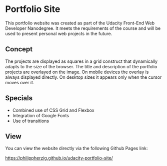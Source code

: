# Portfolio Site

This portfolio website was created as part of the Udacity Front-End Web Developer Nanodegree. It meets the requirements of the course and will be used to present personal web projects in the future.

## Concept

The projects are displayed as squares in a grid construct that dynamically adapts to the size of the browser. The title and description of the portfolio projects are overlayed on the image. On mobile devices the overlay is always displayed directly. On desktop sizes it appears only when the cursor moves over it.

## Specials

* Combined use of CSS Grid and Flexbox
* Integration of Google Fonts
* Use of transitions

## View

You can view the website directly via the following Github Pages link: 

https://philippherzig.github.io/udacity-portfolio-site/
